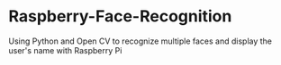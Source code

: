 # Raspberry-Face-Recognition
Using Python and Open CV to recognize multiple faces and display the user's name with Raspberry Pi
